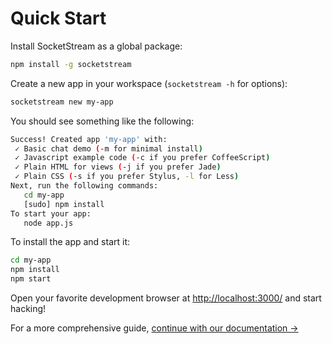 # Quick Start

Install SocketStream as a global package:

```bash
npm install -g socketstream
```

Create a new app in your workspace (`socketstream -h` for options):

```bash
socketstream new my-app
```

You should see something like the following:

```bash
Success! Created app 'my-app' with:
 ✓ Basic chat demo (-m for minimal install)
 ✓ Javascript example code (-c if you prefer CoffeeScript)
 ✓ Plain HTML for views (-j if you prefer Jade)
 ✓ Plain CSS (-s if you prefer Stylus, -l for Less)
Next, run the following commands:
   cd my-app
   [sudo] npm install
To start your app:
   node app.js
```

To install the app and start it:

```bash
cd my-app
npm install
npm start
```

Open your favorite development browser at [http://localhost:3000/](http://localhost:3000/) and start hacking!

For a more comprehensive guide, [continue with our documentation →](client-side-development/README.md)
